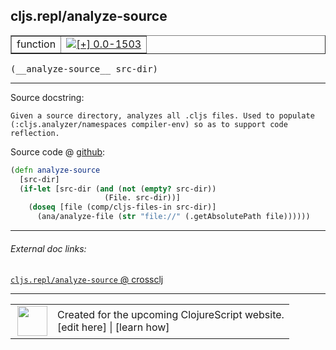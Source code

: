 ## cljs.repl/analyze-source



 <table border="1">
<tr>
<td>function</td>
<td><a href="https://github.com/cljsinfo/cljs-api-docs/tree/0.0-1503"><img valign="middle" alt="[+] 0.0-1503" title="Added in 0.0-1503" src="https://img.shields.io/badge/+-0.0--1503-lightgrey.svg"></a> </td>
</tr>
</table>


 <samp>
(__analyze-source__ src-dir)<br>
</samp>

---





Source docstring:

```
Given a source directory, analyzes all .cljs files. Used to populate
(:cljs.analyzer/namespaces compiler-env) so as to support code reflection.
```


Source code @ [github](https://github.com/clojure/clojurescript/blob/r2069/src/clj/cljs/repl.clj#L145-L152):

```clj
(defn analyze-source
  [src-dir]
  (if-let [src-dir (and (not (empty? src-dir))
                     (File. src-dir))]
    (doseq [file (comp/cljs-files-in src-dir)]
      (ana/analyze-file (str "file://" (.getAbsolutePath file))))))
```

<!--
Repo - tag - source tree - lines:

 <pre>
clojurescript @ r2069
└── src
    └── clj
        └── cljs
            └── <ins>[repl.clj:145-152](https://github.com/clojure/clojurescript/blob/r2069/src/clj/cljs/repl.clj#L145-L152)</ins>
</pre>

-->

---



###### External doc links:

[`cljs.repl/analyze-source` @ crossclj](http://crossclj.info/fun/cljs.repl/analyze-source.html)<br>

---

 <table>
<tr><td>
<img valign="middle" align="right" width="48px" src="http://i.imgur.com/Hi20huC.png">
</td><td>
Created for the upcoming ClojureScript website.<br>
[edit here] | [learn how]
</td></tr></table>

[edit here]:https://github.com/cljsinfo/cljs-api-docs/blob/master/cljsdoc/cljs.repl_analyze-source.cljsdoc
[learn how]:https://github.com/cljsinfo/cljs-api-docs/wiki/cljsdoc-files

<!--

This information was too distracting to show to readers, but I'll leave it
commented here since it is helpful to:

- pretty-print the data used to generate this document
- and show how to retrieve that data



The API data for this symbol:

```clj
{:ns "cljs.repl",
 :name "analyze-source",
 :signature ["[src-dir]"],
 :history [["+" "0.0-1503"]],
 :type "function",
 :full-name-encode "cljs.repl_analyze-source",
 :source {:code "(defn analyze-source\n  [src-dir]\n  (if-let [src-dir (and (not (empty? src-dir))\n                     (File. src-dir))]\n    (doseq [file (comp/cljs-files-in src-dir)]\n      (ana/analyze-file (str \"file://\" (.getAbsolutePath file))))))",
          :title "Source code",
          :repo "clojurescript",
          :tag "r2069",
          :filename "src/clj/cljs/repl.clj",
          :lines [145 152]},
 :full-name "cljs.repl/analyze-source",
 :docstring "Given a source directory, analyzes all .cljs files. Used to populate\n(:cljs.analyzer/namespaces compiler-env) so as to support code reflection."}

```

Retrieve the API data for this symbol:

```clj
;; from Clojure REPL
(require '[clojure.edn :as edn])
(-> (slurp "https://raw.githubusercontent.com/cljsinfo/cljs-api-docs/catalog/cljs-api.edn")
    (edn/read-string)
    (get-in [:symbols "cljs.repl/analyze-source"]))
```

-->

